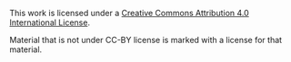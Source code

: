 This work is licensed under a <a rel="license" href="http://creativecommons.org/licenses/by/4.0/">Creative Commons Attribution 4.0 International License</a>.

Material that is not under CC-BY license is marked with a license for that material.
